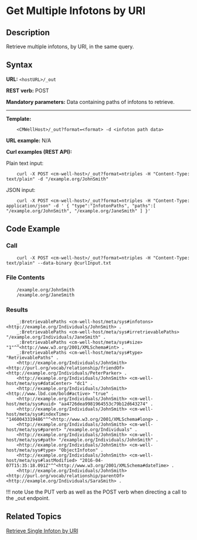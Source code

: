 # Get Multiple Infotons by URI

## Description
Retrieve multiple infotons, by URI, in the same query.

## Syntax

**URL:** ```<hostURL>/_out```

**REST verb:** POST

**Mandatory parameters:** Data containing paths of infotons to retrieve.

----------

**Template:**

```
    <CMWellHost>/_out?format=<format> -d <infoton path data>
```

**URL example:** N/A

**Curl examples (REST API):**

Plain text input:

```
    curl -X POST <cm-well-host>/_out?format=ntriples -H "Content-Type: text/plain" -d "/example.org/JohnSmith"
```

JSON input:

```
    curl -X POST <cm-well-host>/_out?format=ntriples -H "Content-Type: application/json" -d ' { "type":"InfotonPaths", "paths":[ "/example.org/JohnSmith", "/example.org/JaneSmith" ] }'
```

## Code Example

### Call

```
    curl -X POST <cm-well-host>/_out?format=ntriples -H "Content-Type: text/plain" --data-binary @curlInput.txt
```

### File Contents

```
    /example.org/JohnSmith
    /example.org/JaneSmith
```

### Results

```
    _:BretrievablePaths <cm-well-host/meta/sys#infotons> <http://example.org/Individuals/JohnSmith> .
    _:BretrievablePaths <cm-well-host/meta/sys#irretrievablePaths> "/example.org/Individuals/JaneSmith" .
    _:BretrievablePaths <cm-well-host/meta/sys#size> "1"^^<http://www.w3.org/2001/XMLSchema#int> .
    _:BretrievablePaths <cm-well-host/meta/sys#type> "RetrievablePaths" .
    <http://example.org/Individuals/JohnSmith> <http://purl.org/vocab/relationship/friendOf> <http://example.org/Individuals/PeterParker> .
    <http://example.org/Individuals/JohnSmith> <cm-well-host/meta/sys#dataCenter> "dc1" .
    <http://example.org/Individuals/JohnSmith> <http://www.lbd.com/bold#active> "true" .
    <http://example.org/Individuals/JohnSmith> <cm-well-host/meta/sys#uuid> "aa4726dea9981964553c79b12d643274" .
    <http://example.org/Individuals/JohnSmith> <cm-well-host/meta/sys#indexTime> "1460043319486"^^<http://www.w3.org/2001/XMLSchema#long> .
    <http://example.org/Individuals/JohnSmith> <cm-well-host/meta/sys#parent> "/example.org/Individuals" .
    <http://example.org/Individuals/JohnSmith> <cm-well-host/meta/sys#path> "/example.org/Individuals/JohnSmith" .
    <http://example.org/Individuals/JohnSmith> <cm-well-host/meta/sys#type> "ObjectInfoton" .
    <http://example.org/Individuals/JohnSmith> <cm-well-host/meta/sys#lastModified> "2016-04-07T15:35:18.091Z"^^<http://www.w3.org/2001/XMLSchema#dateTime> .
    <http://example.org/Individuals/JohnSmith> <http://purl.org/vocab/relationship/parentOf> <http://example.org/Individuals/SaraSmith> .
```

!!! note
	Use the PUT verb as well as the POST verb when directing a call to the _out endpoint.

## Related Topics
[Retrieve Single Infoton by URI](API.Get.GetSingleInfotonByURI.md)

